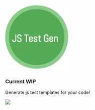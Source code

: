 # [![js-test-gen](media/jsTestGen.png)](https://js-test-gen.github.io)

### Current WIP

Generate js test templates for your code!

![](https://s3-us-west-2.amazonaws.com/js-test-gen/atom-gen-tests.gif)
